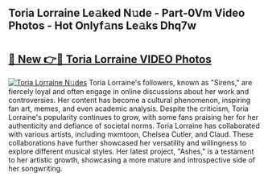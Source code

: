 ## Toria Lorraine Le𝚊ked N𝚞de - Part-0Vm Video Photos - Hot Onlyf𝚊ns Le𝚊ks Dhq7w

# <h2><a href="http://ab39397.deff.icu/?id=Toria+Lorraine">🔗 New 👉🔴 Toria Lorraine VIDEO Photos</a></h2>

[![Toria Lorraine N𝚞des](https://i.imgur.com/rIISA9y.gif)](http://ab39397.deff.icu/?id=Toria+Lorraine)
Toria Lorraine's followers, known as "Sirens," are fiercely loyal and often engage in online discussions about her work and controversies. Her content has become a cultural phenomenon, inspiring fan art, memes, and even academic analysis. Despite the criticism, Toria Lorraine's popularity continues to grow, with some fans praising her for her authenticity and defiance of societal norms. Toria Lorraine has collaborated with various artists, including mxmtoon, Chelsea Cutler, and Claud. These collaborations have further showcased her versatility and willingness to explore different musical styles. Her latest project, "Ashes," is a testament to her artistic growth, showcasing a more mature and introspective side of her songwriting.
